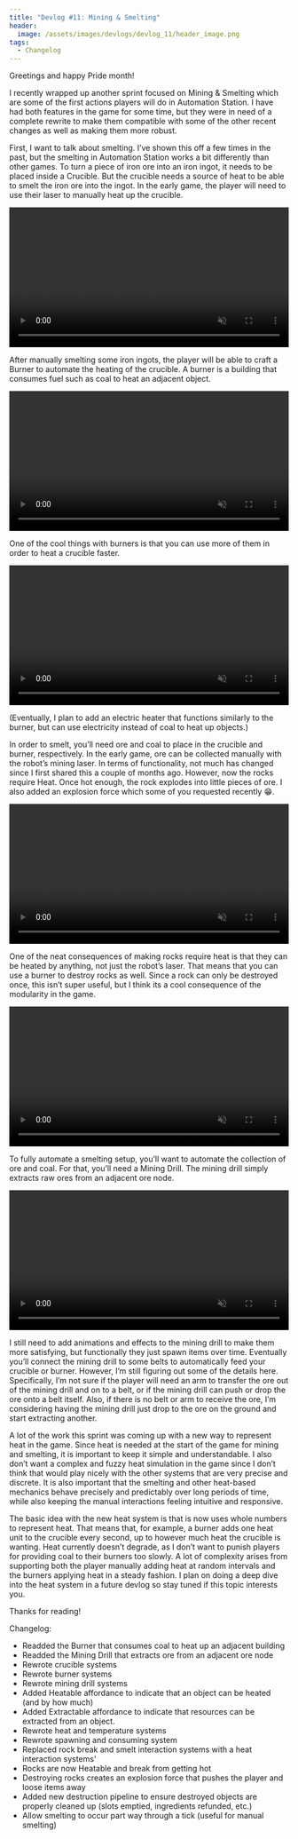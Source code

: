 ```yaml
---
title: "Devlog #11: Mining & Smelting"
header: 
  image: /assets/images/devlogs/devlog_11/header_image.png
tags:
  - Changelog
---
```


Greetings and happy Pride month!

I recently wrapped up another sprint focused on Mining & Smelting which are some of the first actions players will do in Automation Station. I have had both features in the game for some time, but they were in need of a complete rewrite to make them compatible with some of the other recent changes as well as making them more robust.

First, I want to talk about smelting. I’ve shown this off a few times in the past, but the smelting in Automation Station works a bit differently than other games. To turn a piece of iron ore into an iron ingot, it needs to be placed inside a Crucible. But the crucible needs a source of heat to be able to smelt the iron ore into the ingot. In the early game, the player will need to use their laser to manually heat up the crucible.

<video width="100%" autoplay="autoplay" loop="true" muted>
  <source src="https://i.imgur.com/A6iPpBM.mp4" type="video/mp4" />
</video>

After manually smelting some iron ingots, the player will be able to craft a Burner to automate the heating of the crucible. A burner is a building that consumes fuel such as coal to heat an adjacent object.

<video width="100%" autoplay="autoplay" loop="true" muted>
  <source src="https://i.imgur.com/rnYeiIm.mp4" type="video/mp4" />
</video>

One of the cool things with burners is that you can use more of them in order to heat a crucible faster.

<video width="100%" autoplay="autoplay" loop="true" muted>
  <source src="https://i.imgur.com/M2GCy77.mp4" type="video/mp4" />
</video>

(Eventually, I plan to add an electric heater that functions similarly to the burner, but can use electricity instead of coal to heat up objects.)

In order to smelt, you’ll need ore and coal to place in the crucible and burner, respectively. In the early game, ore can be collected manually with the robot’s mining laser. In terms of functionality, not much has changed since I first shared this a couple of months ago. However, now the rocks require Heat. Once hot enough, the rock explodes into little pieces of ore. I also added an explosion force which some of you requested recently 😁. 

<video width="100%" autoplay="autoplay" loop="true" muted>
  <source src="https://i.imgur.com/ilwVr4E.mp4" type="video/mp4" />
</video>

One of the neat consequences of making rocks require heat is that they can be heated by anything, not just the robot’s laser. That means that you can use a burner to destroy rocks as well. Since a rock can only be destroyed once, this isn’t super useful, but I think its a cool consequence of the modularity in the game.

<video width="100%" autoplay="autoplay" loop="true" muted>
  <source src="https://i.imgur.com/pypcQaZ.mp4" type="video/mp4" />
</video>

To fully automate a smelting setup, you’ll want to automate the collection of ore and coal. For that, you’ll need a Mining Drill. The mining drill simply extracts raw ores from an adjacent ore node.

<video width="100%" autoplay="autoplay" loop="true" muted>
  <source src="https://i.imgur.com/YbG8qy6.mp4" type="video/mp4" />
</video>

I still need to add animations and effects to the mining drill to make them more satisfying, but functionally they just spawn items over time. Eventually you’ll connect the mining drill to some belts to automatically feed your crucible or burner. However, I’m still figuring out some of the details here. Specifically, I’m not sure if the player will need an arm to transfer the ore out of the mining drill and on to a belt, or if the mining drill can push or drop the ore onto a belt itself. Also, if there is no belt or arm to receive the ore, I’m considering having the mining drill just drop to the ore on the ground and start extracting another. 

A lot of the work this sprint was coming up with a new way to represent heat in the game. Since heat is needed at the start of the game for mining and smelting, it is important to keep it simple and understandable. I also don’t want a complex and fuzzy heat simulation in the game since I don’t think that would play nicely with the other systems that are very precise and discrete. It is also important that the smelting and other heat-based mechanics behave precisely and predictably over long periods of time, while also keeping the manual interactions feeling intuitive and responsive. 

The basic idea with the new heat system is that is now uses whole numbers to represent heat. That means that, for example, a burner adds one heat unit to the crucible every second, up to however much heat the crucible is wanting. Heat currently doesn’t degrade, as I don’t want to punish players for providing coal to their burners too slowly. A lot of complexity arises from supporting both the player manually adding heat at random intervals and the burners applying heat in a steady fashion. I plan on doing a deep dive into the heat system in a future devlog so stay tuned if this topic interests you.

Thanks for reading!

Changelog:
- Readded the Burner that consumes coal to heat up an adjacent building
- Readded the Mining Drill that extracts ore from an adjacent ore node
- Rewrote crucible systems
- Rewrote burner systems
- Rewrote mining drill systems
- Added Heatable affordance to indicate that an object can be heated (and by how much)
- Added Extractable affordance to indicate that resources can be extracted from an object.
- Rewrote heat and temperature systems
- Rewrote spawning and consuming system
- Replaced rock break and smelt interaction systems with a heat interaction systems'
- Rocks are now Heatable and break from getting hot
- Destroying rocks creates an explosion force that pushes the player and loose items away
- Added new destruction pipeline to ensure destroyed objects are properly cleaned up (slots emptied, ingredients refunded, etc.)
- Allow smelting to occur part way through a tick (useful for manual smelting)